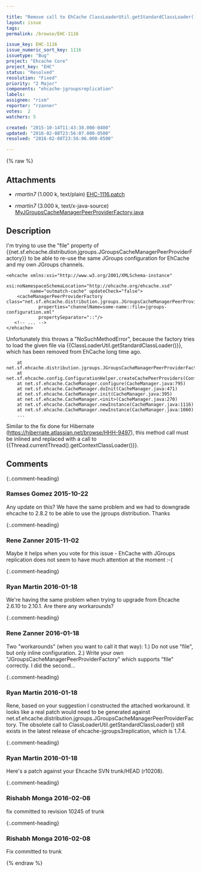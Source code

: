 ```yaml
---

title: "Remove call to EhCache ClassLoaderUtil.getStandardClassLoader() as it has been removed in Ehcache 2.8.3+"
layout: issue
tags: 
permalink: /browse/EHC-1116

issue_key: EHC-1116
issue_numeric_sort_key: 1116
issuetype: "Bug"
project: "Ehcache Core"
project_key: "EHC"
status: "Resolved"
resolution: "Fixed"
priority: "2 Major"
components: "ehcache-jgroupsreplication"
labels: 
assignee: "rism"
reporter: "rzanner"
votes:  2
watchers: 5

created: "2015-10-14T11:43:38.000-0400"
updated: "2016-02-08T23:56:07.000-0500"
resolved: "2016-02-08T23:56:06.000-0500"

---
```




{% raw %}


## Attachments

* <em>rmartin7</em> (1.000 k, text/plain) [EHC-1116.patch](/attachments/EHC/EHC-1116/EHC-1116.patch)

* <em>rmartin7</em> (3.000 k, text/x-java-source) [MyJGroupsCacheManagerPeerProviderFactory.java](/attachments/EHC/EHC-1116/MyJGroupsCacheManagerPeerProviderFactory.java)




## Description

<div markdown="1" class="description">

I'm trying to use the "file" property of \{\{net.sf.ehcache.distribution.jgroups.JGroupsCacheManagerPeerProviderFactory\}\} to be able to re-use the same JGroups configuration for EhCache and my own JGroups channels.


```<?xml version="1.0" encoding="UTF-8"?>
<ehcache xmlns:xsi="http://www.w3.org/2001/XMLSchema-instance"
		 xsi:noNamespaceSchemaLocation="http://ehcache.org/ehcache.xsd"
		 name="outmatch-cache" updateCheck="false">
	<cacheManagerPeerProviderFactory class="net.sf.ehcache.distribution.jgroups.JGroupsCacheManagerPeerProviderFactory"
			properties="channelName=some-name::file=jgroups-configuration.xml"
			propertySeparator="::"/>
   <!-- ... -->
</ehcache>
```


Unfortunately this throws a "NoSuchMethodError", because the factory tries to load the given file via \{\{ClassLoaderUtil.getStandardClassLoader()\}\}, which has been removed from EhCache long time ago.


```java.lang.NoSuchMethodError: net.sf.ehcache.util.ClassLoaderUtil.getStandardClassLoader()Ljava/lang/ClassLoader;
	at net.sf.ehcache.distribution.jgroups.JGroupsCacheManagerPeerProviderFactory.createCachePeerProvider(JGroupsCacheManagerPeerProviderFactory.java:61)
	at net.sf.ehcache.config.ConfigurationHelper.createCachePeerProviders(ConfigurationHelper.java:136)
	at net.sf.ehcache.CacheManager.configure(CacheManager.java:795)
	at net.sf.ehcache.CacheManager.doInit(CacheManager.java:471)
	at net.sf.ehcache.CacheManager.init(CacheManager.java:395)
	at net.sf.ehcache.CacheManager.<init>(CacheManager.java:270)
	at net.sf.ehcache.CacheManager.newInstance(CacheManager.java:1116)
	at net.sf.ehcache.CacheManager.newInstance(CacheManager.java:1060)
	...
```


Similar to the fix done for Hibernate (https://hibernate.atlassian.net/browse/HHH-9497), this method call must be inlined and replaced with a call to \{\{Thread.currentThread().getContextClassLoader()\}\}.

</div>

## Comments


{:.comment-heading}
### **Ramses Gomez** <span class="date">2015-10-22</span>

<div markdown="1" class="comment">

Any update on this? We have the same problem and we had to downgrade ehcache to 2.8.2 to be able to use the jgroups distribution. Thanks

</div>


{:.comment-heading}
### **Rene Zanner** <span class="date">2015-11-02</span>

<div markdown="1" class="comment">

Maybe it helps when you vote for this issue - EhCache with JGroups replication does not seem to have much attention at the moment :-(

</div>


{:.comment-heading}
### **Ryan Martin** <span class="date">2016-01-18</span>

<div markdown="1" class="comment">

We're having the same problem when trying to upgrade from Ehcache 2.6.10 to 2.10.1. Are there any workarounds?

</div>


{:.comment-heading}
### **Rene Zanner** <span class="date">2016-01-18</span>

<div markdown="1" class="comment">

Two "workarounds" (when you want to call it that way):
1.) Do not use "file", but only inline configuration.
2.) Write your own "JGroupsCacheManagerPeerProviderFactory" which supports "file" correctly.
I did the second...

</div>


{:.comment-heading}
### **Ryan Martin** <span class="date">2016-01-18</span>

<div markdown="1" class="comment">

Rene, based on your suggestion I constructed the attached workaround. It looks like a real patch would need to be generated against net.sf.ehcache.distribution.jgroups.JGroupsCacheManagerPeerProviderFactory. The obsolete call to ClassLoaderUtil.getStandardClassLoader() still exists in the latest release of ehcache-jgroups3replication, which is 1.7.4.

</div>


{:.comment-heading}
### **Ryan Martin** <span class="date">2016-01-18</span>

<div markdown="1" class="comment">

Here's a patch against your Ehcache SVN trunk/HEAD (r10208).

</div>


{:.comment-heading}
### **Rishabh Monga** <span class="date">2016-02-08</span>

<div markdown="1" class="comment">

fix committed to revision 10245 of trunk

</div>


{:.comment-heading}
### **Rishabh Monga** <span class="date">2016-02-08</span>

<div markdown="1" class="comment">

Fix committed to trunk

</div>



{% endraw %}
